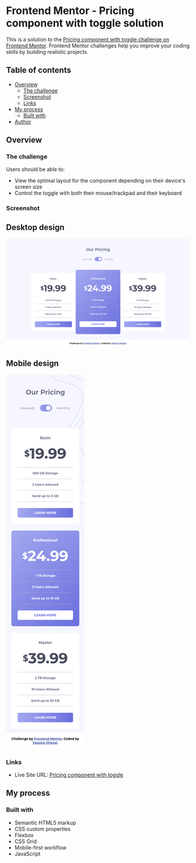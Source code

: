 # Frontend Mentor - Pricing component with toggle solution

This is a solution to the [Pricing component with toggle challenge on Frontend Mentor](https://www.frontendmentor.io/challenges/pricing-component-with-toggle-8vPwRMIC). Frontend Mentor challenges help you improve your coding skills by building realistic projects. 

## Table of contents

- [Overview](#overview)
  - [The challenge](#the-challenge)
  - [Screenshot](#screenshot)
  - [Links](#links)
- [My process](#my-process)
  - [Built with](#built-with)
- [Author](#author)

## Overview

### The challenge

Users should be able to:

- View the optimal layout for the component depending on their device's screen size
- Control the toggle with both their mouse/trackpad and their keyboard

### Screenshot

## Desktop design

![](./screenshots/desktop-design.png)

## Mobile design 

![](./screenshots/mobile-design.png)

### Links

- Live Site URL: [Pricing component with toggle](https://ryusuke66.github.io/pricing-component-with-toggle)

## My process

### Built with

- Semantic HTML5 markup
- CSS custom properties
- Flexbox
- CSS Grid
- Mobile-first workflow
- JavaScript
